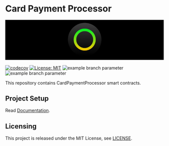 # Card Payment Processor

<p align="center">
  <img src="./docs/media/brlc-cover.png">
</p>

[![codecov](https://codecov.io/github/cloudwalk/brlc-card-payment-processor-v2/branch/main/graph/badge.svg)](https://codecov.io/github/cloudwalk/brlc-card-payment-processor-v2)
[![License: MIT](https://img.shields.io/badge/License-MIT-yellow.svg)](https://opensource.org/licenses/MIT)
![example branch parameter](https://github.com/cloudwalk/brlc-card-payment-processor-v2/actions/workflows/build.yml/badge.svg?branch=main)
![example branch parameter](https://github.com/cloudwalk/brlc-card-payment-processor-v2/actions/workflows/test.yml/badge.svg?branch=main)

This repository contains CardPaymentProcessor smart contracts.

## Project Setup

Read [Documentation](https://github.com/cloudwalk/brlc-dev-ex/blob/main/docs/DEVELOPMENT.md).

## Licensing

This project is released under the MIT License, see [LICENSE](./LICENSE).
